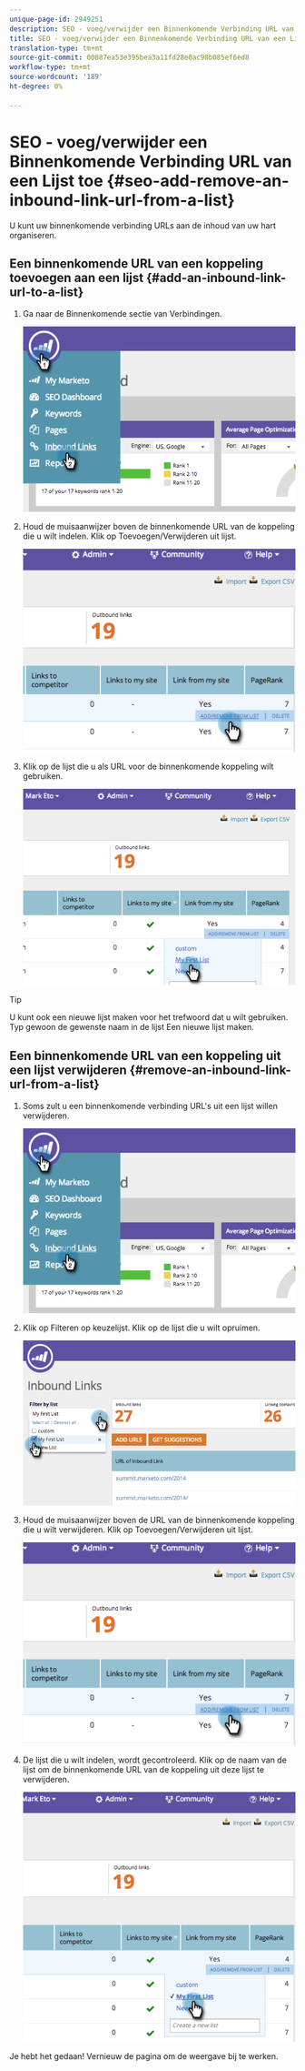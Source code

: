 ```yaml
---
unique-page-id: 2949251
description: SEO - voeg/verwijder een Binnenkomende Verbinding URL van een Lijst toe - Marketo Docs - de Documentatie van het Product
title: SEO - voeg/verwijder een Binnenkomende Verbinding URL van een Lijst toe
translation-type: tm+mt
source-git-commit: 00887ea53e395bea3a11fd28e0ac98b085ef6ed8
workflow-type: tm+mt
source-wordcount: '189'
ht-degree: 0%

---
```



# SEO - voeg/verwijder een Binnenkomende Verbinding URL van een Lijst toe {#seo-add-remove-an-inbound-link-url-from-a-list}

U kunt uw binnenkomende verbinding URLs aan de inhoud van uw hart organiseren.

## Een binnenkomende URL van een koppeling toevoegen aan een lijst {#add-an-inbound-link-url-to-a-list}

1. Ga naar de Binnenkomende sectie van Verbindingen.

   ![](assets/image2014-11-20-18-3a27-3a27.png)

1. Houd de muisaanwijzer boven de binnenkomende URL van de koppeling die u wilt indelen. Klik op Toevoegen/Verwijderen uit lijst.

   ![](assets/image2014-11-20-18-3a27-3a40.png)

1. Klik op de lijst die u als URL voor de binnenkomende koppeling wilt gebruiken.

   ![](assets/image2014-11-20-18-3a28-3a18.png)

>[!TIP]
>
>U kunt ook een nieuwe lijst maken voor het trefwoord dat u wilt gebruiken. Typ gewoon de gewenste naam in de lijst Een nieuwe lijst maken.

## Een binnenkomende URL van een koppeling uit een lijst verwijderen {#remove-an-inbound-link-url-from-a-list}

1. Soms zult u een binnenkomende verbinding URL&#39;s uit een lijst willen verwijderen.

   ![](assets/image2014-11-20-18-3a28-3a41.png)

1. Klik op Filteren op keuzelijst. Klik op de lijst die u wilt opruimen.

   ![](assets/image2014-11-20-18-3a28-3a57.png)

1. Houd de muisaanwijzer boven de URL van de binnenkomende koppeling die u wilt verwijderen. Klik op Toevoegen/Verwijderen uit lijst.

   ![](assets/image2014-11-20-18-3a29-3a56.png)

1. De lijst die u wilt indelen, wordt gecontroleerd. Klik op de naam van de lijst om de binnenkomende URL van de koppeling uit deze lijst te verwijderen.

   ![](assets/image2014-11-20-18-3a30-3a10.png)

Je hebt het gedaan! Vernieuw de pagina om de weergave bij te werken.
